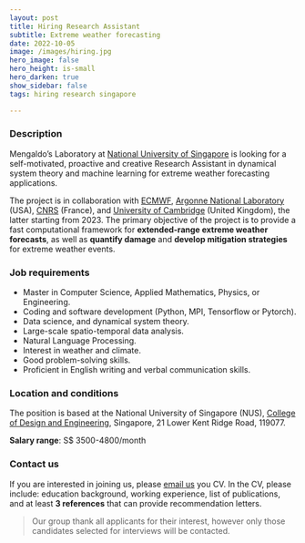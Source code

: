```yaml
---
layout: post
title: Hiring Research Assistant
subtitle: Extreme weather forecasting
date: 2022-10-05
image: /images/hiring.jpg
hero_image: false
hero_height: is-small
hero_darken: true
show_sidebar: false
tags: hiring research singapore

---
```


### Description

Mengaldo’s Laboratory at [National University of Singapore](https://cde.nus.edu.sg)
is looking for a self-motivated, proactive and creative
Research Assistant in dynamical system theory and machine
learning for extreme weather forecasting applications.

The project is in collaboration with
[ECMWF](https://www.ecmwf.int),
[Argonne National Laboratory](https://www.anl.gov) (USA),
[CNRS](https://www.lsce.ipsl.fr/Pisp/davide.faranda/) (France),
and [University of Cambridge](https://www.cam.ac.uk) (United Kingdom),
the latter starting from 2023. The primary objective of
the project is to provide a fast computational framework
for **extended-range extreme weather forecasts**, as
well as **quantify damage** and **develop mitigation strategies**
for extreme weather events.

### Job requirements

-	Master in Computer Science, Applied Mathematics, Physics, or Engineering.
-	Coding and software development (Python, MPI, Tensorflow or Pytorch).
- Data science, and dynamical system theory.
-	Large-scale spatio-temporal data analysis.
-	Natural Language Processing.
-	Interest in weather and climate.
-	Good problem-solving skills.
-	Proficient in English writing and verbal communication skills.

### Location and conditions

The position is based at the National University of Singapore (NUS),
[College of Design and Engineering](https://cde.nus.edu.sg), Singapore,
21 Lower Kent Ridge Road, 119077.

**Salary range**: S$ 3500-4800/month


### Contact us

If you are interested in joining us, please [email us](mpegim@nus.edu.sg)
you CV. In the CV, please include: education background, working
experience, list of publications, and at least **3 references**
that can provide recommendation letters.

> Our group thank all applicants for their interest,
however only those candidates selected for interviews
will be contacted.
